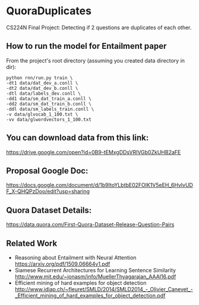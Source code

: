 # QuoraDuplicates
CS224N Final Project: Detecting if 2 questions are duplicates of each other.

## How to run the model for Entailment paper

From the project's root directory (assuming you created data directory in <project-root> dir):
```
python rnn/run.py train \
-dt1 data/dat_dev_a.conll \
-dt2 data/dat_dev_b.conll \
-dtl data/labels_dev.conll \
-dd1 data/sm_dat_train_a.conll \
-dd2 data/sm_dat_train_b.conll \
-ddl data/sm_labels_train.conll \
-v data/glvocab_1_100.txt \
-vv data/glwordvectors_1_100.txt
```

## You can download data from this link:

https://drive.google.com/open?id=0B9-tEMxgDDsVRlVGb0ZkUHB2aFE 


## Proposal Google Doc:

https://docs.google.com/document/d/1b9ItoYLbtbE02FOlK1V5eEH_6HvlvUDF_X-QHQPzDoo/edit?usp=sharing 

## Quora Dataset Details:

https://data.quora.com/First-Quora-Dataset-Release-Question-Pairs

## Related Work

- Reasoning about Entailment with Neural Attention https://arxiv.org/pdf/1509.06664v1.pdf
- Siamese Recurrent Architectures for Learning Sentence Similarity http://www.mit.edu/~jonasm/info/MuellerThyagarajan_AAAI16.pdf 
- Efficient mining of hard examples for object detection http://www.idiap.ch/~fleuret/SMLD/2014/SMLD2014_-_Olivier_Canevet_-_Efficient_mining_of_hard_examples_for_object_detection.pdf 
